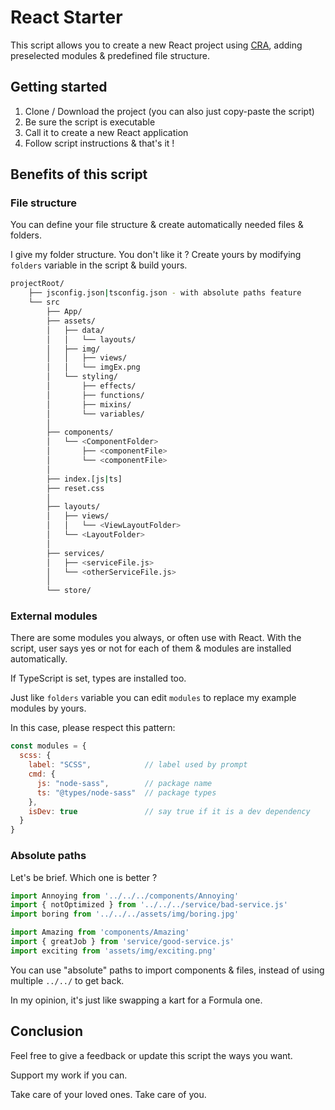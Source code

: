 # React Starter

This script allows you to create a new React project using [CRA](https://create-react-app.dev/), adding preselected modules & predefined file structure.

## Getting started

1. Clone / Download the project (you can also just copy-paste the script)  
2. Be sure the script is executable
3. Call it to create a new React application
4. Follow script instructions & that's it !

## Benefits of this script

### File structure

You can define your file structure & create automatically needed files & folders.

I give my folder structure. You don't like it ? Create yours by modifying `folders` variable in the script & build yours.

```bash
projectRoot/
    ├── jsconfig.json|tsconfig.json - with absolute paths feature
    └── src
        ├── App/
        ├── assets/
        │   ├── data/
        │   │   └── layouts/
        │   ├── img/
        │   │   ├── views/
        │   │   └── imgEx.png
        │   └── styling/
        │       ├── effects/
        │       ├── functions/
        │       ├── mixins/
        │       └── variables/
        │
        ├── components/
        │   └── <ComponentFolder>
        │       ├── <componentFile>
        │       └── <componentFile>
        │
        ├── index.[js|ts]
        ├── reset.css
        │
        ├── layouts/
        │   ├── views/
        │   │   └── <ViewLayoutFolder>
        │   └── <LayoutFolder>
        │
        ├── services/
        │   ├── <serviceFile.js>
        │   └── <otherServiceFile.js>
        │
        └── store/
```

### External modules

There are some modules you always, or often use with React. With the script, user says yes or not for each of them & modules are installed automatically.

If TypeScript is set, types are installed too.

Just like `folders` variable you can edit `modules` to replace my example modules by yours.

In this case, please respect this pattern:

```js
const modules = {
  scss: {
    label: "SCSS",            // label used by prompt
    cmd: {
      js: "node-sass",        // package name
      ts: "@types/node-sass"  // package types
    },
    isDev: true               // say true if it is a dev dependency
  }
}
```

### Absolute paths

Let's be brief. Which one is better ?

```js
import Annoying from '../../../components/Annoying'
import { notOptimized } from '../../../service/bad-service.js'
import boring from '../../../assets/img/boring.jpg'
```

```js
import Amazing from 'components/Amazing'
import { greatJob } from 'service/good-service.js'
import exciting from 'assets/img/exciting.png'
```

You can use "absolute" paths to import components & files, instead of using multiple `../../` to get back.

In my opinion, it's just like swapping a kart for a Formula one.

## Conclusion

Feel free to give a feedback or update this script the ways you want.

Support my work if you can.

Take care of your loved ones. Take care of you.
